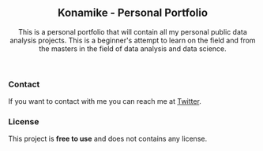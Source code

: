 <div align="center">
  
 <h2 align="center">Konamike - Personal Portfolio</h2>

  This is a personal portfolio that will contain all my personal public data analysis projects. This is a beginner's attempt to learn on the field and from the masters in the field of data analysis and data science.

</div>

<br />


### Contact

If you want to contact with me you can reach me at [Twitter](https://www.twitter.com/konamike).

### License

This project is **free to use** and does not contains any license.
